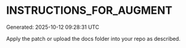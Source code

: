 # INSTRUCTIONS_FOR_AUGMENT

Generated: 2025-10-12 09:28:31 UTC

Apply the patch or upload the docs folder into your repo as described.
